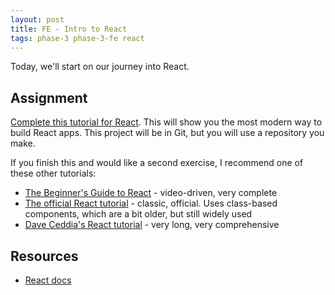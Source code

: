```yaml
---
layout: post
title: FE - Intro to React
tags: phase-3 phase-3-fe react
---
```


Today, we'll start on our journey into React.

## Assignment

[Complete this tutorial for React](https://welearncode.com/beginners-guide-react-2020/). This will show you the most modern way to build React apps. This project will be in Git, but you will use a repository you make.

If you finish this and would like a second exercise, I recommend one of these other tutorials:

- [The Beginner's Guide to React](https://egghead.io/courses/the-beginner-s-guide-to-react) - video-driven, very complete
- [The official React tutorial](https://reactjs.org/tutorial/tutorial.html) - classic, official. Uses class-based components, which are a bit older, but still widely used
- [Dave Ceddia's React tutorial](https://daveceddia.com/react-getting-started-tutorial/) - very long, very comprehensive

## Resources

- [React docs](https://reactjs.org/docs/getting-started.html)
